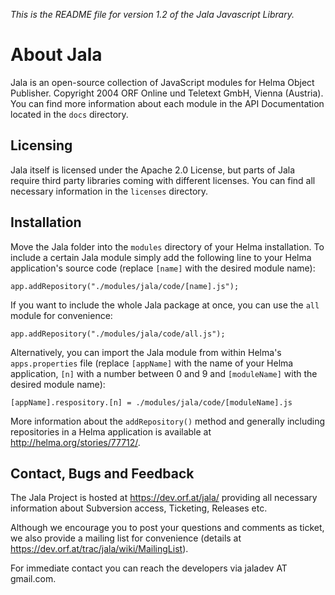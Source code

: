 _This is the README file for version 1.2 of the Jala Javascript Library._

# About Jala

Jala is an open-source collection of JavaScript modules for Helma Object Publisher. Copyright 2004 ORF Online und Teletext GmbH, Vienna (Austria). You can find more information about each module in the API Documentation located in the `docs` directory.

## Licensing

Jala itself is licensed under the Apache 2.0 License, but parts of Jala require third party libraries coming with different licenses. You can find all necessary information in the `licenses` directory.

## Installation

Move the Jala folder into the `modules` directory of your Helma installation. To include a certain Jala module simply add the following line to your Helma application's source code (replace `[name]` with the desired module name):

    app.addRepository("./modules/jala/code/[name].js");

If you want to include the whole Jala package at once, you can use the `all` module for convenience:

    app.addRepository("./modules/jala/code/all.js");

Alternatively, you can import the Jala module from within Helma's 
`apps.properties` file (replace `[appName]` with the name of your Helma application,  `[n]` with a number between 0 and 9 and `[moduleName]` with the desired module 
name):

    [appName].respository.[n] = ./modules/jala/code/[moduleName].js

More information about the `addRepository()` method and generally including repositories in a Helma application is available at 
http://helma.org/stories/77712/.

## Contact, Bugs and Feedback

The Jala Project is hosted at https://dev.orf.at/jala/ providing all necessary information about Subversion access, Ticketing, Releases etc.

Although we encourage you to post your questions and comments as ticket, we also provide a mailing list for convenience (details at 
https://dev.orf.at/trac/jala/wiki/MailingList).

For immediate contact you can reach the developers via jaladev AT gmail.com.

